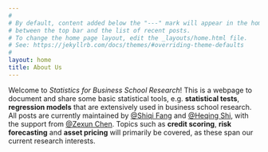 ```yaml
---
#
# By default, content added below the "---" mark will appear in the home page
# between the top bar and the list of recent posts.
# To change the home page layout, edit the _layouts/home.html file.
# See: https://jekyllrb.com/docs/themes/#overriding-theme-defaults
#
layout: home
title: About Us
---
```


Welcome to *Statistics for Business School Research*! This is a webpage to document and share some basic statistical tools, e.g. **statistical tests**, **regression models** that are extensively used in business school research. All posts are currently maintained by [@Shiqi Fang](https://github.com/99Catherine99) and [@Heqing Shi](https://github.com/shiheqing), with the support from [@Zexun Chen](https://github.com/Magica-Chen). Topics such as **credit scoring**, **risk forecasting** and **asset pricing** will primarily be covered, as these span our current research interests.
